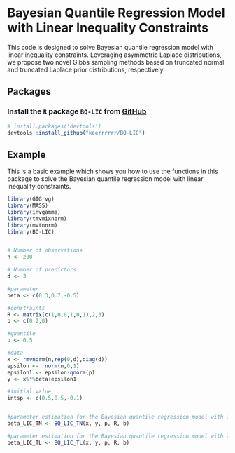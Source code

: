 # Bayesian Quantile Regression Model with Linear Inequality Constraints

This code is designed to solve Bayesian quantile regression model with linear inequality constraints. Leveraging asymmetric Laplace distributions, we propose two novel Gibbs sampling methods based on truncated normal and truncated Laplace prior distributions, respectively.

## Packages
### Install the `R` package `BQ-LIC` from [GitHub](https://github.com/keerrrrrr/BQ-LIC)
```R
# install.packages('devtools')
devtools::install_github("keerrrrrr/BQ-LIC")
```

## Example
This is a basic example which shows you how to use the functions in this package to solve the Bayesian quantile regression model with linear inequality constraints.

```R
library(GIGrvg)
library(MASS)
library(invgamma)
library(tmvmixnorm)
library(mvtnorm)
library(BQ-LIC)


# Number of observations
n <- 200

# Number of predictors
d <- 3

#parameter
beta <- c(0.3,0.7,-0.5)

#constraints
R <- matrix(c(1,0,0,1,0,1),2,3)
b <- c(0.2,0)

#quantile
p <- 0.5

#data
x <- rmvnorm(n,rep(0,d),diag(d))
epsilon <- rnorm(n,0,1)
epsilon1 <- epsilon-qnorm(p)
y <- x%*%beta+epsilon1

#initial value
intsp <- c(0.5,0.5,-0.1)


#parameter estimation for the Bayesian quantile regression model with linear inequality constraints based on the truncated normal prior
beta_LIC_TN <- BQ_LIC_TN(x, y, p, R, b)

#parameter estimation for the Bayesian quantile regression model with linear inequality constraints based on the truncated Laplace prior
beta_LIC_TL <- BQ_LIC_TL(x, y, p, R, b)
```
